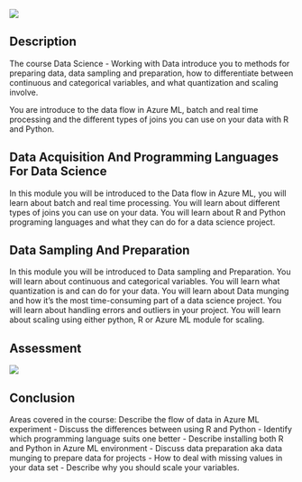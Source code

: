 ![](images/img.png)

## Description
The course Data Science - Working with Data introduce you to methods for preparing data, data sampling and preparation, how to differentiate between continuous and categorical variables, and what quantization and scaling involve.

You are introduce to the data flow in Azure ML, batch and real time processing and the different types of joins you can use on your data with R and Python.

## Data Acquisition And Programming Languages For Data Science
In this module you will be introduced to the Data flow in Azure ML, you will learn about batch and real time processing. You will learn about different types of joins you can use on your data. You will learn about R and Python programing languages and what they can do for a data science project.

## Data Sampling And Preparation
In this module you will be introduced to Data sampling and Preparation. You will learn about continuous and categorical variables. You will learn what quantization is and can do for your data. You will learn about Data munging and how it’s the most time-consuming part of a data science project. You will learn about handling errors and outliers in your project. You will learn about scaling using either python, R or Azure ML module for scaling.

## Assessment
![](images/Results)

## Conclusion
Areas covered in the course: Describe the flow of data in Azure ML experiment - Discuss the differences between using R and Python - Identify which programming language suits one better - Describe installing both R and Python in Azure ML environment - Discuss data preparation aka data munging to prepare data for projects - How to deal with missing values in your data set - Describe why you should scale your variables.

